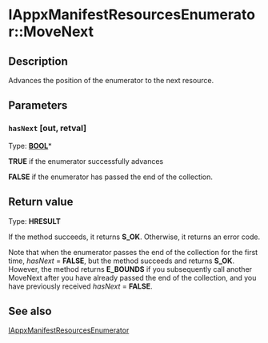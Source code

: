 # IAppxManifestResourcesEnumerator::MoveNext

## Description

Advances the position of the enumerator to the next resource.

## Parameters

### `hasNext` [out, retval]

Type: **[BOOL](https://learn.microsoft.com/windows/desktop/WinProg/windows-data-types)***

**TRUE** if the enumerator successfully advances

**FALSE** if the enumerator has passed the end of the collection.

## Return value

Type: **HRESULT**

If the method succeeds, it returns **S_OK**. Otherwise, it returns an error code.

Note that when the enumerator passes the end of the collection for the first time, *hasNext* = **FALSE**, but the method succeeds and returns **S_OK**. However, the method returns **E_BOUNDS** if you subsequently call another MoveNext after you have already passed the end of the collection, and you have previously received *hasNext* = **FALSE**.

## See also

[IAppxManifestResourcesEnumerator](https://learn.microsoft.com/windows/desktop/api/appxpackaging/nn-appxpackaging-iappxmanifestresourcesenumerator)